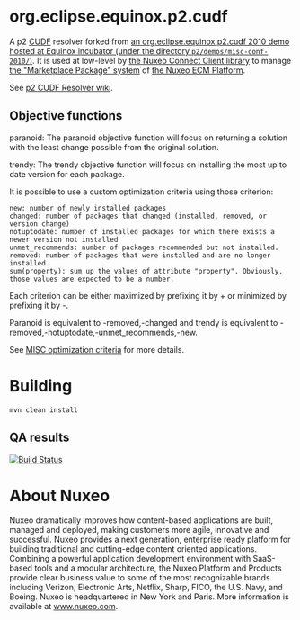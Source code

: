 org.eclipse.equinox.p2.cudf
===========================

A p2 [CUDF](http://www.mancoosi.org/cudf/primer/) resolver forked from [an org.eclipse.equinox.p2.cudf 2010 demo hosted at Equinox incubator (under the directory `p2/demos/misc-conf-2010/`)](http://git.eclipse.org/c/equinox/rt.equinox.incubator.git).
It is used at low-level by [the Nuxeo Connect Client library](https://github.com/nuxeo/nuxeo-connect/) to manage [the "Marketplace Package" system](http://marketplace.nuxeo.com/) of [the Nuxeo ECM Platform](http://github.com/nuxeo/nuxeo/).

See [p2 CUDF Resolver wiki](http://wiki.eclipse.org/Equinox/p2/CUDFResolver).

## Objective functions

paranoid: The paranoid objective function will focus on returning a solution with the least change possible from the original solution.

trendy: The trendy objective function will focus on installing the most up to date version for each package.

It is possible to use a custom optimization criteria using those criterion:

    new: number of newly installed packages
    changed: number of packages that changed (installed, removed, or version change)
    notuptodate: number of installed packages for which there exists a newer version not installed
    unmet_recommends: number of packages recommended but not installed.
    removed: number of packages that were installed and are no longer installed.
    sum(property): sum up the values of attribute "property". Obviously, those values are expected to be a number.

Each criterion can be either maximized by prefixing it by + or minimized by prefixing it by -.

Paranoid is equivalent to -removed,-changed and trendy is equivalent to -removed,-notuptodate,-unmet_recommends,-new.

See [MISC optimization criteria](http://www.mancoosi.org/misc-live/20101126/criteria/) for more details.

# Building

    mvn clean install

## QA results

[![Build Status](https://qa.nuxeo.org/jenkins/buildStatus/icon?job=org.eclipse.equinox.p2.cudf-master)](https://qa.nuxeo.org/jenkins/job/org.eclipse.equinox.p2.cudf-master/)

# About Nuxeo

Nuxeo dramatically improves how content-based applications are built, managed and deployed, making customers more agile, innovative and successful. Nuxeo provides a next generation, enterprise ready platform for building traditional and cutting-edge content oriented applications. Combining a powerful application development environment with SaaS-based tools and a modular architecture, the Nuxeo Platform and Products provide clear business value to some of the most recognizable brands including Verizon, Electronic Arts, Netflix, Sharp, FICO, the U.S. Navy, and Boeing. Nuxeo is headquartered in New York and Paris. More information is available at www.nuxeo.com.
